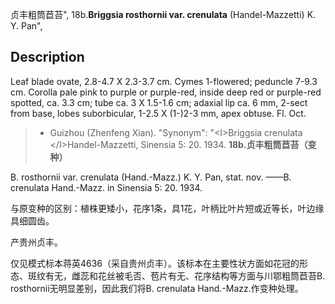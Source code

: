 贞丰粗筒苣苔",
18b.**Briggsia rosthornii var. crenulata** (Handel-Mazzetti) K. Y. Pan",

## Description
Leaf blade ovate, 2.8-4.7 X 2.3-3.7 cm. Cymes 1-flowered; peduncle 7-9.3 cm. Corolla pale pink to purple or purple-red, inside deep red or purple-red spotted, ca. 3.3 cm; tube ca. 3 X 1.5-1.6 cm; adaxial lip ca. 6 mm, 2-sect from base, lobes suborbicular, 1-2.5 X (1-)2-3 mm, apex obtuse. Fl. Oct.

> * Guizhou (Zhenfeng Xian).
  "Synonym": "&lt;I&gt;Briggsia crenulata &lt;/I&gt;Handel-Mazzetti, Sinensia 5: 20. 1934.
**18b.贞丰粗筒苣苔（变种）**

B. rosthornii var. crenulata (Hand.-Mazz.) K. Y. Pan, stat. nov. ——B. crenulata Hand.-Mazz. in Sinensia 5: 20. 1934.

与原变种的区别：植株更矮小，花序1条，具1花，叶柄比叶片短或近等长，叶边缘具细圆齿。

产贵州贞丰。

仅见模式标本蒋英4636（采自贵州贞丰）。该标本在主要性状方面如花冠的形态、斑纹有无，雌蕊和花丝被毛否、苞片有无、花序结构等方面与川鄂粗筒苣苔B. rosthornii无明显差别，因此我们将B. crenulata Hand.-Mazz.作变种处理。
